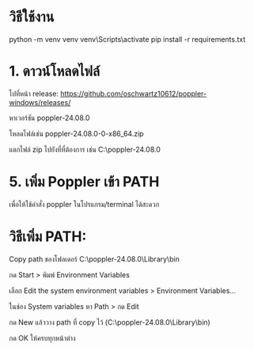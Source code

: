 # วิธีใช้งาน 
 python -m venv venv 
 venv\Scripts\activate
 pip install -r requirements.txt
# 1. ดาวน์โหลดไฟล์
 ไปที่หน้า release:
 https://github.com/oschwartz10612/poppler-windows/releases/

 หาเวอร์ชัน poppler-24.08.0

 โหลดไฟล์เช่น
 poppler-24.08.0-0-x86_64.zip

 แตกไฟล์ zip ไปยังที่ที่ต้องการ เช่น
 C:\poppler-24.08.0
# 5. เพิ่ม Poppler เข้า PATH
 เพื่อให้ใช้คำสั่ง poppler ในโปรแกรม/terminal ได้สะดวก

# วิธีเพิ่ม PATH:

 Copy path ของโฟลเดอร์ C:\poppler-24.08.0\Library\bin

 กด Start > พิมพ์ Environment Variables

 เลือก Edit the system environment variables > Environment Variables…

 ในช่อง System variables หา Path > กด Edit

 กด New แล้ววาง path ที่ copy ไว้ (C:\poppler-24.08.0\Library\bin)

 กด OK ให้ครบทุกหน้าต่าง

